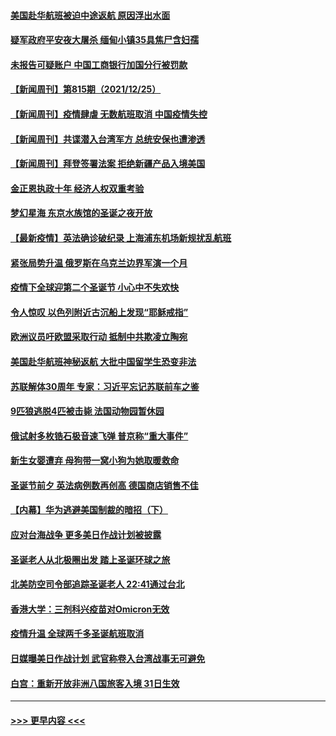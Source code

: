 #### [美国赴华航班被迫中途返航 原因浮出水面](../pages/prog202/a103303449.md?t=12261401) 
#### [疑军政府平安夜大屠杀 缅甸小镇35具焦尸含妇孺](../pages/prog202/a103303414.md?t=12261401) 
#### [未报告可疑账户 中国工商银行加国分行被罚款](../pages/prog202/a103303326.md?t=12261401) 
#### [【新闻周刊】第815期（2021/12/25）](../pages/prog202/a103303339.md?t=12261401) 
#### [【新闻周刊】疫情肆虐 无数航班取消 中国疫情失控](../pages/prog202/a103303305.md?t=12261401) 
#### [【新闻周刊】共谍潜入台湾军方 总统安保也遭渗透](../pages/prog202/a103303289.md?t=12261401) 
#### [【新闻周刊】拜登签署法案 拒绝新疆产品入境美国](../pages/prog202/a103303254.md?t=12261401) 
#### [金正恩执政十年 经济人权双重考验](../pages/prog202/a103303239.md?t=12261401) 
#### [梦幻星海 东京水族馆的圣诞之夜开放](../pages/prog202/a103303170.md?t=12261401) 
#### [【最新疫情】英法确诊破纪录 上海浦东机场新规扰乱航班](../pages/prog202/a103303104.md?t=12261401) 
#### [紧张局势升温  俄罗斯在乌克兰边界军演一个月](../pages/prog202/a103303077.md?t=12261401) 
#### [疫情下全球迎第二个圣诞节 小心中不失欢快](../pages/prog202/a103303085.md?t=12261401) 
#### [令人惊叹 以色列附近古沉船上发现“耶稣戒指”](../pages/prog202/a103303018.md?t=12261401) 
#### [欧洲议员吁欧盟采取行动 抵制中共欺凌立陶宛](../pages/prog202/a103303031.md?t=12261401) 
#### [美国赴华航班神秘返航 大批中国留学生恐变非法](../pages/prog202/a103302999.md?t=12261401) 
#### [苏联解体30周年 专家：习近平忘记苏联前车之鉴](../pages/prog202/a103302955.md?t=12261401) 
#### [9匹狼逃脱4匹被击毙 法国动物园暂休园](../pages/prog202/a103302907.md?t=12261401) 
#### [俄试射多枚锆石极音速飞弹 普京称“重大事件”](../pages/prog202/a103302830.md?t=12261401) 
#### [新生女婴遭弃 母狗带一窝小狗为她取暖救命](../pages/prog202/a103302829.md?t=12261401) 
#### [圣诞节前夕 英法病例数再创高 德国商店销售不佳](../pages/prog202/a103302798.md?t=12261401) 
#### [【内幕】华为逃避美国制裁的暗招（下）](../pages/prog202/a103302780.md?t=12261401) 
#### [应对台海战争 更多美日作战计划被披露](../pages/prog202/a103302649.md?t=12261401) 
#### [圣诞老人从北极圈出发 踏上圣诞环球之旅](../pages/prog202/a103302677.md?t=12261401) 
#### [北美防空司令部追踪圣诞老人 22:41通过台北](../pages/prog202/a103302643.md?t=12261401) 
#### [香港大学：三剂科兴疫苗对Omicron无效](../pages/prog202/a103302641.md?t=12261401) 
#### [疫情升温 全球两千多圣诞航班取消](../pages/prog202/a103302669.md?t=12261401) 
#### [日媒曝美日作战计划 武官称卷入台湾战事无可避免](../pages/prog202/a103302661.md?t=12261401) 
#### [白宫：重新开放非洲八国旅客入境 31日生效](../pages/prog202/a103302393.md?t=12261401) 

----
#### [ >>> 更早内容 <<< ](../indexes/prog202-earlier.md)
